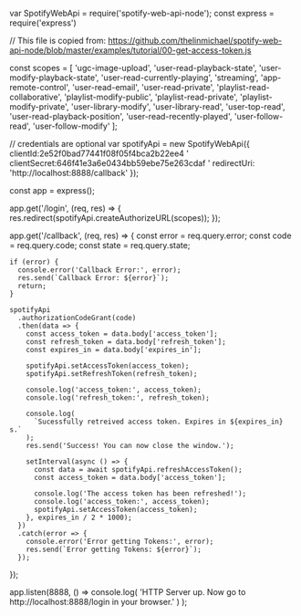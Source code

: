 
var SpotifyWebApi = require('spotify-web-api-node');
const express = require('express')

// This file is copied from: https://github.com/thelinmichael/spotify-web-api-node/blob/master/examples/tutorial/00-get-access-token.js

const scopes = [
    'ugc-image-upload',
    'user-read-playback-state',
    'user-modify-playback-state',
    'user-read-currently-playing',
    'streaming',
    'app-remote-control',
    'user-read-email',
    'user-read-private',
    'playlist-read-collaborative',
    'playlist-modify-public',
    'playlist-read-private',
    'playlist-modify-private',
    'user-library-modify',
    'user-library-read',
    'user-top-read',
    'user-read-playback-position',
    'user-read-recently-played',
    'user-follow-read',
    'user-follow-modify'
  ];
  
// credentials are optional
var spotifyApi = new SpotifyWebApi({
    clientId:2e52f0bad77441f08f05f4bca2b22ee4 '
    clientSecret:646f41e3a6e0434bb59ebe75e263cdaf '
    redirectUri: 'http://localhost:8888/callback'
  });
  
  const app = express();
  
  app.get('/login', (req, res) => {
    res.redirect(spotifyApi.createAuthorizeURL(scopes));
  });
  
  app.get('/callback', (req, res) => {
    const error = req.query.error;
    const code = req.query.code;
    const state = req.query.state;
  
    if (error) {
      console.error('Callback Error:', error);
      res.send(`Callback Error: ${error}`);
      return;
    }
  
    spotifyApi
      .authorizationCodeGrant(code)
      .then(data => {
        const access_token = data.body['access_token'];
        const refresh_token = data.body['refresh_token'];
        const expires_in = data.body['expires_in'];
  
        spotifyApi.setAccessToken(access_token);
        spotifyApi.setRefreshToken(refresh_token);
  
        console.log('access_token:', access_token);
        console.log('refresh_token:', refresh_token);
  
        console.log(
          `Sucessfully retreived access token. Expires in ${expires_in} s.`
        );
        res.send('Success! You can now close the window.');
  
        setInterval(async () => {
          const data = await spotifyApi.refreshAccessToken();
          const access_token = data.body['access_token'];
  
          console.log('The access token has been refreshed!');
          console.log('access_token:', access_token);
          spotifyApi.setAccessToken(access_token);
        }, expires_in / 2 * 1000);
      })
      .catch(error => {
        console.error('Error getting Tokens:', error);
        res.send(`Error getting Tokens: ${error}`);
      });
  });
  
  app.listen(8888, () =>
    console.log(
      'HTTP Server up. Now go to http://localhost:8888/login in your browser.'
    )
  );
